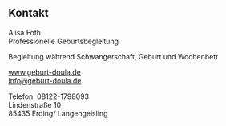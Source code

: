 ## Kontakt

Alisa Foth<br>
Professionelle Geburtsbegleitung

Begleitung während Schwangerschaft, Geburt und Wochenbett

www.geburt-doula.de<br>
info@geburt-doula.de

Telefon: 08122-1798093<br>
Lindenstraße 10<br>
85435 Erding/ Langengeisling

